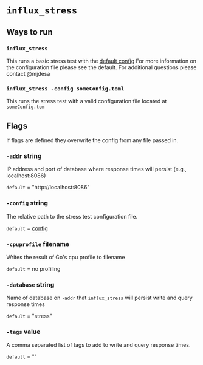 # `influx_stress`

## Ways to run

### `influx_stress`
This runs a basic stress test with the [default config](https://github.com/influxdb/influxdb/blob/master/stress/stress.toml) For more information on the configuration file please see the default. For additional questions please contact @mjdesa

### `influx_stress -config someConfig.toml`
This runs the stress test with a valid configuration file located at `someConfig.tom`

## Flags

If flags are defined they overwrite the config from any file passed in.

### `-addr` string
IP address and port of database where response times will persist (e.g., localhost:8086)

`default` = "http://localhost:8086"

### `-config` string
The relative path to the stress test configuration file.

`default` = [config](https://github.com/influxdb/influxdb/blob/master/stress/stress.toml)

### `-cpuprofile` filename
Writes the result of Go's cpu profile to filename

`default` = no profiling

### `-database` string
Name of database on `-addr` that `influx_stress` will persist write and query response times

`default` = "stress"

### `-tags` value
A comma separated list of tags to add to write and query response times.

`default` = ""